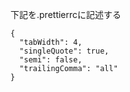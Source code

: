 下記を.prettierrcに記述する
```
{
  "tabWidth": 4,
  "singleQuote": true,
  "semi": false,
  "trailingComma": "all"
}
```
